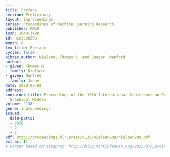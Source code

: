 ```yaml
---
title: Preface
section: Preliminary
layout: inproceedings
series: Proceedings of Machine Learning Research
publisher: PMLR
issn: 2640-3498
id: nielsen20a
month: 0
tex_title: Preface
cycles: false
bibtex_author: Nielsen, Thomas D. and Jaeger, Manfred
author:
- given: Thomas D.
  family: Nielsen
- given: Manfred
  family: Jaeger
date: 2020-02-02
address: 
container-title: Proceedings of the 10th International Conference on Probabilistic
  Graphical Models
volume: '138'
genre: inproceedings
issued:
  date-parts:
  - 2020
  - 2
  - 2
pdf: http://proceedings.mlr.press/v138/nielsen20a/nielsen20a.pdf
extras: []
# Format based on citeproc: http://blog.martinfenner.org/2013/07/30/citeproc-yaml-for-bibliographies/
---
```

